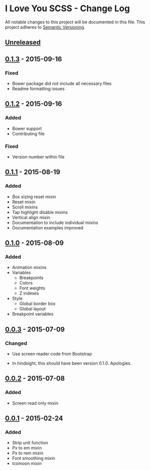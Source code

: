 I Love You SCSS - Change Log
============================

All notable changes to this project will be documented in this file.
This project adheres to [Semantic Versioning](http://semver.org/).

[Unreleased][unreleased]
------------------------

[0.1.3] - 2015-09-16
---------------------

### Fixed

- Bower package did not include all necessary files
- Readme formatting issues

[0.1.2] - 2015-09-16
--------------------

### Added

- Bower support
- Contributing file

### Fixed

- Version number within file

[0.1.1] - 2015-08-19
--------------------

### Added

- Box sizing reset mixin
- Reset mixin
- Scroll mixins
- Tap highlight disable mixins
- Vertical align mixin
- Documentation to include individual mixins
- Documentation examples improved

[0.1.0] - 2015-08-09
--------------------

### Added

- Animation mixins
- Variables
    - Breakpoints
    - Colors
    - Font weights
    - Z indexes
- Style
    - Global border box
    - Global layout
- Breakpoint variables

[0.0.3] - 2015-07-09
--------------------

### Changed

- Use screen reader code from Bootstrap

* In hindsight, this should have been version 0.1.0. Apologies.

[0.0.2] - 2015-07-08
--------------------

### Added

- Screen read only mixin

[0.0.1] - 2015-02-24
--------------------

### Added

- Strip unit function
- Px to em  mixin
- Px to rem  mixin
- Font smoothing mixin
- Icomoon mixin

[unreleased]: https://github.com/turnbullm/ily-scss/compare/v0.1.3...HEAD
[0.1.3]: https://github.com/turnbullm/ily-scss/compare/v0.1.2...v0.1.3
[0.1.2]: https://github.com/turnbullm/ily-scss/compare/v0.1.1...v0.1.2
[0.1.1]: https://github.com/turnbullm/ily-scss/compare/v0.1.0...v0.1.1
[0.1.0]: https://github.com/turnbullm/ily-scss/compare/v0.0.3...v0.1.0
[0.0.3]: https://github.com/turnbullm/ily-scss/compare/v0.0.2...v0.0.3
[0.0.2]: https://github.com/turnbullm/ily-scss/compare/v0.0.1...v0.0.2
[0.0.1]: https://github.com/turnbullm/ily-scss/compare/79082ac...v0.0.1
